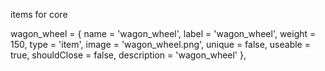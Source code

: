 items for core 

wagon_wheel = { name = 'wagon_wheel', label = 'wagon_wheel', weight = 150, type = 'item', image = 'wagon_wheel.png', unique = false, useable = true, shouldClose = false, description = 'wagon_wheel' },

